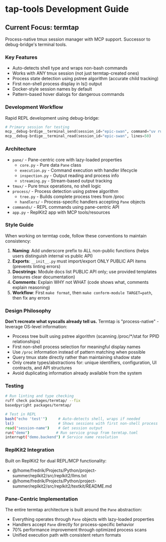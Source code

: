 # tap-tools Development Guide

## Current Focus: termtap
Process-native tmux session manager with MCP support. Successor to debug-bridge's terminal tools.

### Key Features
- Auto-detects shell type and wraps non-bash commands
- Works with ANY tmux session (not just termtap-created ones)
- Process state detection using pstree algorithm (accurate child tracking)
- First non-shell process display in ls() output
- Docker-style session names by default
- Pattern-based hover dialogs for dangerous commands

### Development Workflow
Rapid REPL development using debug-bridge:
```python
# Primary session for testing
mcp__debug-brdige__terminal_send(session_id="epic-swan", command="uv run python -m termtap")
mcp__debug-brdige__terminal_read(session_id="epic-swan", lines=50)
```

### Architecture
- `pane/` - Pane-centric core with lazy-loaded properties
  - `core.py` - Pure data `Pane` class
  - `execution.py` - Command execution with handler lifecycle
  - `inspection.py` - Output reading and process info
  - `streaming.py` - Stream-based output tracking
- `tmux/` - Pure tmux operations, no shell logic
- `process/` - Process detection using pstree algorithm
  - `tree.py` - Builds complete process trees from /proc
  - `handlers/` - Process-specific handlers accepting `Pane` objects
- `commands/` - REPL commands using pane-centric API
- `app.py` - ReplKit2 app with MCP tools/resources

### Style Guide
When working on termtap code, follow these conventions to maintain consistency:

1. **Naming**: Add underscore prefix to ALL non-public functions (helps users distinguish internal vs public API)
2. **Exports**: `__init__.py` must import/export ONLY PUBLIC API items (prevents linting errors)
3. **Docstrings**: Module docs list PUBLIC API only; use provided templates (ensures clear documentation)
4. **Comments**: Explain WHY not WHAT (code shows what, comments explain reasoning)
5. **Workflow**: First `make format`, then `make conform-module TARGET=path`, then fix any errors

### Design Philosophy
**Don't recreate what syscalls already tell us.** Termtap is "process-native" - leverage OS-level information:

- Process tree built using pstree algorithm (scanning /proc/*/stat for PPID relationships)
- First non-shell process selection for meaningful display names
- Use `/proc` information instead of pattern matching when possible
- Query tmux state directly rather than maintaining shadow state
- Only create types/abstractions for: unique identifiers, configuration, UI contracts, and API structures
- Avoid duplicating information already available from the system

### Testing
```bash
# Run linting and type checking
ruff check packages/termtap/ --fix
basedpyright packages/termtap/

# Test in REPL
bash("echo 'test'")     # Auto-detects shell, wraps if needed
ls()                    # Shows sessions with first non-shell process
read("session-name")    # Get session output
run("demo")            # Run service group from termtap.toml
interrupt("demo.backend") # Service name resolution
```

### ReplKit2 Integration
Built on ReplKit2 for dual REPL/MCP functionality:
- @/home/fredrik/Projects/Python/project-summer/replkit2/src/replkit2/llms.txt
- @/home/fredrik/Projects/Python/project-summer/replkit2/src/replkit2/textkit/README.md

### Pane-Centric Implementation
The entire termtap architecture is built around the `Pane` abstraction:
- Everything operates through `Pane` objects with lazy-loaded properties
- Handlers accept `Pane` directly for process-specific behavior
- 70% performance improvement through optimized process scans
- Unified execution path with consistent return formats